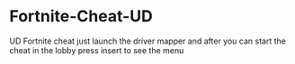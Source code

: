 # Fortnite-Cheat-UD
UD Fortnite cheat just launch the driver mapper and after you can start the cheat in the lobby press insert to see the menu


